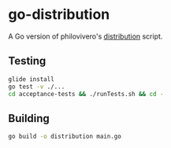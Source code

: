 go-distribution
===============
A Go version of philovivero's [distribution][] script.

Testing
-------

```sh
glide install
go test -v ./...
cd acceptance-tests && ./runTests.sh && cd -
```

Building
--------

```sh
go build -o distribution main.go
```

[distribution]: https://github.com/philovivero/distribution
